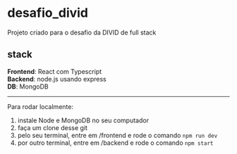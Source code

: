 # desafio_divid
Projeto criado para o desafio da DIVID de full stack

## stack ##
**Frontend**: React com Typescript  
**Backend**: node.js usando express  
**DB**: MongoDB  

----

Para rodar localmente:
1. instale Node e MongoDB no seu computador
2. faça um clone desse git
3. pelo seu terminal, entre em /frontend e rode o comando  ```npm run dev```
4. por outro terminal, entre em /backend e rode o comando ```npm start```

